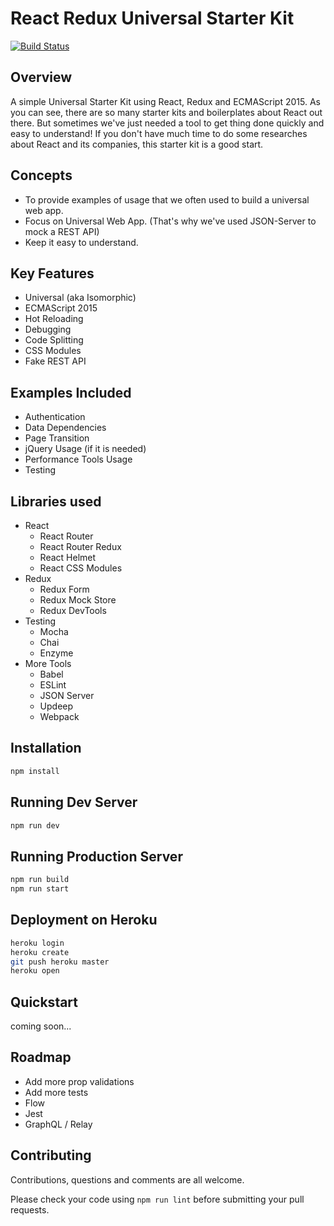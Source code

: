 # React Redux Universal Starter Kit

[![Build Status](https://travis-ci.org/tatoonz/react-redux-universal-starter-kit.svg)](https://travis-ci.org/tatoonz/react-redux-universal-starter-kit)

## Overview
A simple Universal Starter Kit using React, Redux and ECMAScript 2015. As you can see, there are so many starter kits and boilerplates about React out there. But sometimes we've just needed a tool to get thing done quickly and easy to understand! If you don't have much time to do some researches about React and its companies, this starter kit is a good start.

## Concepts
 - To provide examples of usage that we often used to build a universal web app.
 - Focus on Universal Web App. (That's why we've used JSON-Server to mock a REST API)
 - Keep it easy to understand.

## Key Features
 - Universal (aka Isomorphic)
 - ECMAScript 2015
 - Hot Reloading
 - Debugging
 - Code Splitting
 - CSS Modules
 - Fake REST API
 
## Examples Included
 - Authentication
 - Data Dependencies
 - Page Transition
 - jQuery Usage (if it is needed)
 - Performance Tools Usage
 - Testing

## Libraries used
 - React
   - React Router
   - React Router Redux
   - React Helmet
   - React CSS Modules
 - Redux 
   - Redux Form
   - Redux Mock Store
   - Redux DevTools
 - Testing
   - Mocha
   - Chai
   - Enzyme
 - More Tools
   - Babel
   - ESLint
   - JSON Server
   - Updeep
   - Webpack

## Installation
```bash
npm install
```

## Running Dev Server
```bash
npm run dev
```

## Running Production Server

```bash
npm run build
npm run start
```

## Deployment on Heroku

```bash
heroku login
heroku create
git push heroku master
heroku open
```

## Quickstart
coming soon...

## Roadmap
 - Add more prop validations
 - Add more tests
 - Flow
 - Jest
 - GraphQL / Relay

## Contributing
Contributions, questions and comments are all welcome. 

Please check your code using `npm run lint` before submitting your pull requests.

